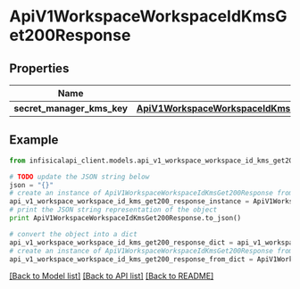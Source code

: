 # ApiV1WorkspaceWorkspaceIdKmsGet200Response


## Properties
Name | Type | Description | Notes
------------ | ------------- | ------------- | -------------
**secret_manager_kms_key** | [**ApiV1WorkspaceWorkspaceIdKmsGet200ResponseSecretManagerKmsKey**](ApiV1WorkspaceWorkspaceIdKmsGet200ResponseSecretManagerKmsKey.md) |  | 

## Example

```python
from infisicalapi_client.models.api_v1_workspace_workspace_id_kms_get200_response import ApiV1WorkspaceWorkspaceIdKmsGet200Response

# TODO update the JSON string below
json = "{}"
# create an instance of ApiV1WorkspaceWorkspaceIdKmsGet200Response from a JSON string
api_v1_workspace_workspace_id_kms_get200_response_instance = ApiV1WorkspaceWorkspaceIdKmsGet200Response.from_json(json)
# print the JSON string representation of the object
print ApiV1WorkspaceWorkspaceIdKmsGet200Response.to_json()

# convert the object into a dict
api_v1_workspace_workspace_id_kms_get200_response_dict = api_v1_workspace_workspace_id_kms_get200_response_instance.to_dict()
# create an instance of ApiV1WorkspaceWorkspaceIdKmsGet200Response from a dict
api_v1_workspace_workspace_id_kms_get200_response_from_dict = ApiV1WorkspaceWorkspaceIdKmsGet200Response.from_dict(api_v1_workspace_workspace_id_kms_get200_response_dict)
```
[[Back to Model list]](../README.md#documentation-for-models) [[Back to API list]](../README.md#documentation-for-api-endpoints) [[Back to README]](../README.md)


